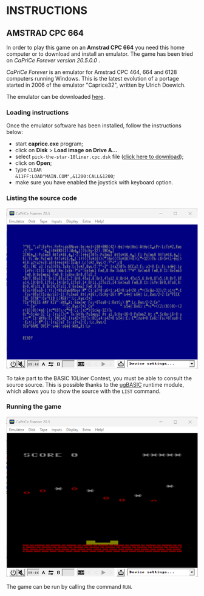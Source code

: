 # INSTRUCTIONS

## AMSTRAD CPC 664

In order to play this game on an **Amstrad CPC 664** you need this home computer or to download and install an emulator. The game has been tried on *CaPriCe Forever version 20.5.0.0* .

*CaPriCe Forever* is an emulator for Amstrad CPC 464, 664 and 6128 computers running Windows. This is the latest evolution of a portage started in 2006 of the emulator "Caprice32", written by Ulrich Doewich.

The emulator can be downloaded [here](https://emutopia.com/index.php/emulators/item/311-amstrad-cpc/1762-caprice-forever).

### Loading instructions

Once the emulator software has been installed, follow the instructions below:
 - start **caprice.exe** program;
 - click on **Disk** > **Load image on Drive A...**
 - select <code>pick-the-star-10liner.cpc.dsk</code> file ([click here to download](https://spotlessmind1975.itch.io/pick-the-star-10liner));
 - click on **Open**;
 - type <code>CLEAR &11FF:LOAD"MAIN.COM",&1200:CALL&1200</code>;
 - make sure you have enabled the joystick with keyboard option. 

### Listing the source code

![example of source listing](../pictures/cpc-listing.png)

To take part to the BASIC 10Liner Contest, you must be able to consult the source source. This is possible thanks to the [ugBASIC](https://ugbasic.iwashere.eu) runtime module, which allows you to show the source with the `LIST` command.

### Running the game

![example of running](../pictures/cpc-game.png)

The game can be run by calling the command `RUN`.

